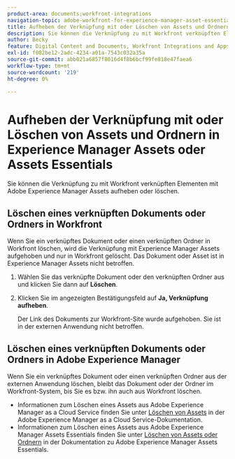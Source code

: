 ```yaml
---
product-area: documents;workfront-integrations
navigation-topic: adobe-workfront-for-experience-manager-asset-essentials
title: Aufheben der Verknüpfung mit oder Löschen von Assets und Ordnern in Experience Manager Assets oder Assets Essentials
description: Sie können die Verknüpfung zu mit Workfront verknüpften Elementen mit Adobe Experience Manager Assets aufheben oder löschen.
author: Becky
feature: Digital Content and Documents, Workfront Integrations and Apps
exl-id: f082be12-2adc-4234-a01a-7543c032a35a
source-git-commit: abb021a6857f8016d4f8b6bcf99fe818e47faea6
workflow-type: tm+mt
source-wordcount: '219'
ht-degree: 0%

---
```


# Aufheben der Verknüpfung mit oder Löschen von Assets und Ordnern in Experience Manager Assets oder Assets Essentials

Sie können die Verknüpfung zu mit Workfront verknüpften Elementen mit Adobe Experience Manager Assets aufheben oder löschen.

## Löschen eines verknüpften Dokuments oder Ordners in Workfront

Wenn Sie ein verknüpftes Dokument oder einen verknüpften Ordner in Workfront löschen, wird die Verknüpfung mit Experience Manager Assets aufgehoben und nur in Workfront gelöscht. Das Dokument oder Asset ist in Experience Manager Assets nicht betroffen.

1. Wählen Sie das verknüpfte Dokument oder den verknüpften Ordner aus und klicken Sie dann auf **Löschen**.
1. Klicken Sie im angezeigten Bestätigungsfeld auf **Ja, Verknüpfung aufheben**.

   Der Link des Dokuments zur Workfront-Site wurde aufgehoben. Sie ist in der externen Anwendung nicht betroffen.

## Löschen eines verknüpften Dokuments oder Ordners in Adobe Experience Manager

Wenn Sie ein verknüpftes Dokument oder einen verknüpften Ordner aus der externen Anwendung löschen, bleibt das Dokument oder der Ordner im Workfront-System, bis Sie es bzw. ihn auch aus Workfront löschen.

* Informationen zum Löschen eines Assets aus Adobe Experience Manager as a Cloud Service finden Sie unter [Löschen von Assets](https://experienceleague.adobe.com/docs/experience-manager-cloud-service/content/assets/manage/manage-digital-assets.html?lang=en#delete-assets) in der Adobe Experience Manager as a Cloud Service-Dokumentation.
* Informationen zum Löschen eines Assets aus Adobe Experience Manager Assets Essentials finden Sie unter [Löschen von Assets oder Ordnern](https://experienceleague.adobe.com/docs/experience-manager-assets-essentials/help/add-delete.html?lang=en#delete-assets) in der Dokumentation zu Adobe Experience Manager Assets Essentials.














<!--
28
Late I have seen queries in multiple posts in support channels where they have questions …
How to delete linked assets/folder from Workfront side?
What happens if linked assets/folders are deleted on AEM side? etc
-->
